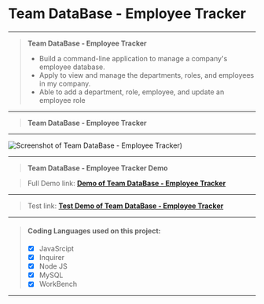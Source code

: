 # 
# 
# **Team DataBase - Employee Tracker**
#### 

***

> **Team DataBase - Employee Tracker** 
> - Build a command-line application to manage a company's employee database.
> - Apply to view and manage the departments, roles, and employees in my company.
> - Able to add a department, role, employee, and update an employee role

***
> **Team DataBase - Employee Tracker** 
***
![Screenshot of Team DataBase - Employee Tracker)](https://i.imgur.com/qkJVxj1.png)

***
> **Team DataBase - Employee Tracker Demo**

> Full Demo link: [**Demo of Team DataBase - Employee Tracker**](https://streamable.com/4ka2k2)
***
> Test link: [**Test Demo of Team DataBase - Employee Tracker**](https://streamable.com/onfdbh)
***

> #### Coding Languages used on this project:
> - [x] JavaSrcipt
> - [x] Inquirer
> - [x] Node JS
> - [x] MySQL
> - [x] WorkBench


***
